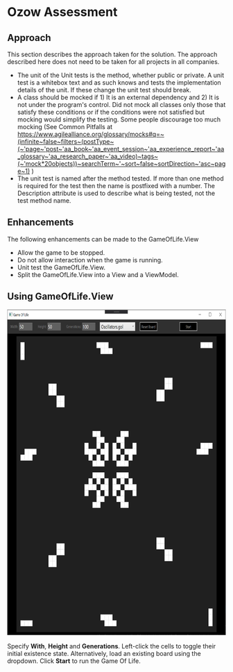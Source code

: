 # Ozow Assessment

## Approach
This section describes the approach taken for the solution. The approach described here does not need to be taken for all projects in all companies.
* The unit of the Unit tests is the method, whether public or private. A unit test is a whitebox text and as such knows and tests the implementation details of the unit. If these change the unit test should break.
* A class should be mocked if 1) It is an external dependency and 2) It is not under the program's control. Did not mock all classes only those that satisfy these conditions or if the conditions were not satisfied but mocking would simplify the testing. Some people discourage too much mocking (See Common Pitfalls at https://www.agilealliance.org/glossary/mocks#q=~(infinite~false~filters~(postType~(~'page~'post~'aa_book~'aa_event_session~'aa_experience_report~'aa_glossary~'aa_research_paper~'aa_video)~tags~(~'mock*20objects))~searchTerm~'~sort~false~sortDirection~'asc~page~1) )
* The unit test is named after the method tested. If more than one method is required for the test then the name is postfixed with a number. The Description attribute is used to describe what is being tested, not the test method name.

## Enhancements
The following enhancements can be made to the GameOfLife.View
* Allow the game to be stopped. 
* Do not allow interaction when the game is running.
* Unit test the GameOfLife.View.
* Split the GameOfLife.View into a View and a ViewModel.

## Using GameOfLife.View

<img src="https://github.com/keithecza/ozow/blob/master/GameOfLife.View.png" width="750" height="750" />

Specify **With**, **Height** and **Generations**. Left-click the cells to toggle their initial existence state. Alternatively, load an existing board using the dropdown. Click **Start** to run the Game Of Life.
